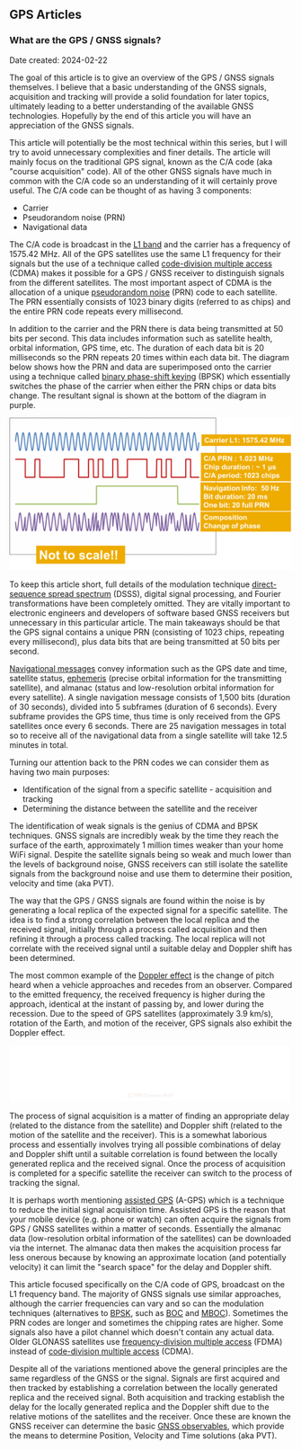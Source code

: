 ## GPS Articles

### What are the GPS / GNSS signals?

Date created: 2024-02-22

The goal of this article is to give an overview of the GPS / GNSS signals themselves. I believe that a basic understanding of the GNSS signals, acquisition and tracking will provide a solid foundation for later topics, ultimately leading to a better understanding of the available GNSS technologies. Hopefully by the end of this article you will have an appreciation of the GNSS signals.

This article will potentially be the most technical within this series, but I will try to avoid unnecessary complexities and finer details. The article will mainly focus on the traditional GPS signal, known as the C/A code (aka "course acquisition" code). All of the other GNSS signals have much in common with the C/A code so an understanding of it will certainly prove useful. The C/A code can be thought of as having 3 components:

- Carrier
- Pseudorandom noise (PRN)
- Navigational data

The C/A code is broadcast in the [L1 band](https://en.wikipedia.org/wiki/L_band) and the carrier has a frequency of 1575.42 MHz. All of the GPS satellites use the same L1 frequency for their signals but the use of a technique called [code-division multiple access](https://en.wikipedia.org/wiki/Code-division_multiple_access) (CDMA) makes it possible for a GPS / GNSS receiver to distinguish signals from the different satellites. The most important aspect of CDMA is the allocation of a unique [pseudorandom noise](https://en.wikipedia.org/wiki/Pseudorandom_noise) (PRN) code to each satellite. The PRN essentially consists of 1023 binary digits (referred to as chips) and the entire PRN code repeats every millisecond.

In addition to the carrier and the PRN there is data being transmitted at 50 bits per second. This data includes information such as satellite health, orbital information, GPS time, etc. The duration of each data bit is 20 milliseconds so the PRN repeats 20 times within each data bit. The diagram below shows how the PRN and data are superimposed onto the carrier using a technique called [binary phase-shift keying](https://en.wikipedia.org/wiki/Phase-shift_keying#Binary_phase-shift_keying_(BPSK)) (BPSK) which essentially switches the phase of the carrier when either the PRN chips or data bits change. The resultant signal is shown at the bottom of the diagram in purple.

![GPS signal](img/1200px-GPS_Signals.png)

To keep this article short, full details of the modulation technique [direct-sequence spread spectrum](https://en.wikipedia.org/wiki/Direct-sequence_spread_spectrum) (DSSS), digital signal processing, and Fourier transformations have been completely omitted. They are vitally important to electronic engineers and developers of software based GNSS receivers but unnecessary in this particular article. The main takeaways should be that the GPS signal contains a unique PRN (consisting of 1023 chips, repeating every millisecond), plus data bits that are being transmitted at 50 bits per second.

[Navigational messages](https://en.wikipedia.org/wiki/GPS_signals#Navigation_message) convey information such as the GPS date and time, satellite status, [ephemeris](https://en.wikipedia.org/wiki/Ephemeris) (precise orbital information for the transmitting satellite), and almanac (status and low-resolution orbital information for every satellite). A single navigation message consists of 1,500 bits (duration of 30 seconds), divided into 5 subframes (duration of 6 seconds). Every subframe provides the GPS time, thus time is only received from the GPS satellites once every 6 seconds. There are 25 navigation messages in total so to receive all of the navigational data from a single satellite will take 12.5 minutes in total.

Turning our attention back to the PRN codes we can consider them as having two main purposes:

- Identification of the signal from a specific satellite - acquisition and tracking
- Determining the distance between the satellite and the receiver

The identification of weak signals is the genius of CDMA and BPSK techniques. GNSS signals are incredibly weak by the time they reach the surface of the earth, approximately 1 million times weaker than your home WiFi signal. Despite the satellite signals being so weak and much lower than the levels of background noise, GNSS receivers can still isolate the satellite signals from the background noise and use them to determine their position, velocity and time (aka PVT).

The way that the GPS / GNSS signals are found within the noise is by generating a local replica of the expected signal for a specific satellite. The idea is to find a strong correlation between the local replica and the received signal, initially through a process called acquisition and then refining it through a process called tracking. The local replica will not correlate with the received signal until a suitable delay and Doppler shift has been determined.

The most common example of the [Doppler effect](https://en.wikipedia.org/wiki/Doppler_effect) is the change of pitch heard when a vehicle approaches and recedes from an observer. Compared to the emitted frequency, the received frequency is higher during the approach, identical at the instant of passing by, and lower during the recession. Due to the speed of GPS satellites (approximately 3.9 km/s), rotation of the Earth, and motion of the receiver, GPS signals also exhibit the Doppler effect.

![Doppler Effect](img/Dopplerfrequenz.gif)

The process of signal acquisition is a matter of finding an appropriate delay (related to the distance from the satellite) and Doppler shift (related to the motion of the satellite and the receiver). This is a somewhat laborious process and essentially involves trying all possible combinations of delay and Doppler shift until a suitable correlation is found between the locally generated replica and the received signal. Once the process of acquisition is completed for a specific satellite the receiver can switch to the process of tracking the signal.

It is perhaps worth mentioning [assisted GPS](https://en.wikipedia.org/wiki/Assisted_GNSS) (A-GPS) which is a technique to reduce the initial signal acquisition time. Assisted GPS is the reason that your mobile device (e.g. phone or watch) can often acquire the signals from GPS / GNSS satellites within a matter of seconds. Essentially the almanac data (low-resolution orbital information of the satellites) can be downloaded via the internet. The almanac data then makes the acquisition process far less onerous because by knowing an approximate location (and potentially velocity) it can limit the "search space" for the delay and Doppler shift.

This article focused specifically on the C/A code of GPS, broadcast on the L1 frequency band. The majority of GNSS signals use similar approaches, although the carrier frequencies can vary and so can the modulation techniques (alternatives to [BPSK](https://en.wikipedia.org/wiki/Phase-shift_keying#Binary_phase-shift_keying_(BPSK)), such as [BOC](https://en.wikipedia.org/wiki/Binary_offset_carrier_modulation) and [MBOC](https://en.wikipedia.org/wiki/Multiplexed_binary_offset_carrier)). Sometimes the PRN codes are longer and sometimes the chipping rates are higher. Some signals also have a pilot channel which doesn't contain any actual data. Older GLONASS satellites use [frequency-division multiple access](https://en.wikipedia.org/wiki/Frequency-division_multiple_access) (FDMA) instead of [code-division multiple access](https://en.wikipedia.org/wiki/Code-division_multiple_access) (CDMA).

Despite all of the variations mentioned above the general principles are the same regardless of the GNSS or the signal. Signals are first acquired and then tracked by establishing a correlation between the locally generated replica and the received signal. Both acquisition and tracking establish the delay for the locally generated replica and the Doppler shift due to the relative motions of the satellites and the receiver. Once these are known the GNSS receiver can determine the basic [GNSS observables](https://gssc.esa.int/navipedia/index.php/GNSS_Basic_Observables), which provide the means to determine Position, Velocity and Time solutions (aka PVT).
